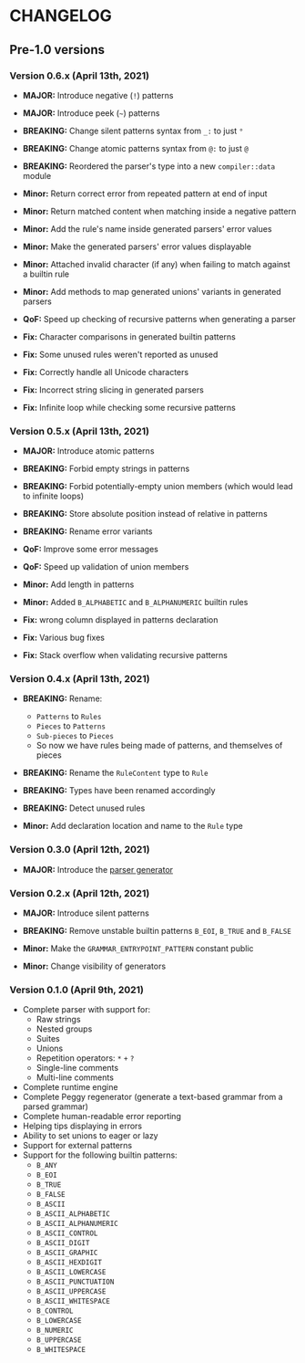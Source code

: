 # CHANGELOG

## Pre-1.0 versions

### Version 0.6.x (April 13th, 2021)

* **MAJOR:** Introduce negative (`!`) patterns
* **MAJOR:** Introduce peek (`~`) patterns

* **BREAKING:** Change silent patterns syntax from `_:` to just `°`
* **BREAKING:** Change atomic patterns syntax from `@:` to just `@`
* **BREAKING:** Reordered the parser's type into a new `compiler::data` module

* **Minor:** Return correct error from repeated pattern at end of input
* **Minor:** Return matched content when matching inside a negative pattern
* **Minor:** Add the rule's name inside generated parsers' error values
* **Minor:** Make the generated parsers' error values displayable
* **Minor:** Attached invalid character (if any) when failing to match against a builtin rule
* **Minor:** Add methods to map generated unions' variants in generated parsers

* **QoF:** Speed up checking of recursive patterns when generating a parser

* **Fix:** Character comparisons in generated builtin patterns
* **Fix:** Some unused rules weren't reported as unused
* **Fix:** Correctly handle all Unicode characters
* **Fix:** Incorrect string slicing in generated parsers
* **Fix:** Infinite loop while checking some recursive patterns

### Version 0.5.x (April 13th, 2021)

* **MAJOR:** Introduce atomic patterns

* **BREAKING:** Forbid empty strings in patterns
* **BREAKING:** Forbid potentially-empty union members (which would lead to infinite loops)
* **BREAKING:** Store absolute position instead of relative in patterns
* **BREAKING:** Rename error variants

* **QoF:** Improve some error messages
* **QoF:** Speed up validation of union members

* **Minor:** Add length in patterns
* **Minor:** Added `B_ALPHABETIC` and `B_ALPHANUMERIC` builtin rules

* **Fix:** wrong column displayed in patterns declaration
* **Fix:** Various bug fixes
* **Fix:** Stack overflow when validating recursive patterns

### Version 0.4.x (April 13th, 2021)

* **BREAKING:** Rename:
  * `Patterns` to `Rules`
  * `Pieces` to `Patterns`
  * `Sub-pieces` to `Pieces`
  * So now we have rules being made of patterns, and themselves of pieces
* **BREAKING:** Rename the `RuleContent` type to `Rule`
* **BREAKING:** Types have been renamed accordingly
* **BREAKING:** Detect unused rules

* **Minor:** Add declaration location and name to the `Rule` type

### Version 0.3.0 (April 12th, 2021)

* **MAJOR:** Introduce the [parser generator](peggy_derive/)

### Version 0.2.x (April 12th, 2021)

* **MAJOR:** Introduce silent patterns

* **BREAKING:** Remove unstable builtin patterns `B_EOI`, `B_TRUE` and `B_FALSE`

* **Minor:** Make the `GRAMMAR_ENTRYPOINT_PATTERN` constant public
* **Minor:** Change visibility of generators

### Version 0.1.0 (April 9th, 2021)

* Complete parser with support for:
  * Raw strings
  * Nested groups
  * Suites
  * Unions
  * Repetition operators: `*` `+` `?`
  * Single-line comments
  * Multi-line comments
* Complete runtime engine
* Complete Peggy regenerator (generate a text-based grammar from a parsed grammar)
* Complete human-readable error reporting
* Helping tips displaying in errors
* Ability to set unions to eager or lazy
* Support for external patterns
* Support for the following builtin patterns:
  * `B_ANY`
  * `B_EOI`
  * `B_TRUE`
  * `B_FALSE`
  * `B_ASCII`
  * `B_ASCII_ALPHABETIC`
  * `B_ASCII_ALPHANUMERIC`
  * `B_ASCII_CONTROL`
  * `B_ASCII_DIGIT`
  * `B_ASCII_GRAPHIC`
  * `B_ASCII_HEXDIGIT`
  * `B_ASCII_LOWERCASE`
  * `B_ASCII_PUNCTUATION`
  * `B_ASCII_UPPERCASE`
  * `B_ASCII_WHITESPACE`
  * `B_CONTROL`
  * `B_LOWERCASE`
  * `B_NUMERIC`
  * `B_UPPERCASE`
  * `B_WHITESPACE`
